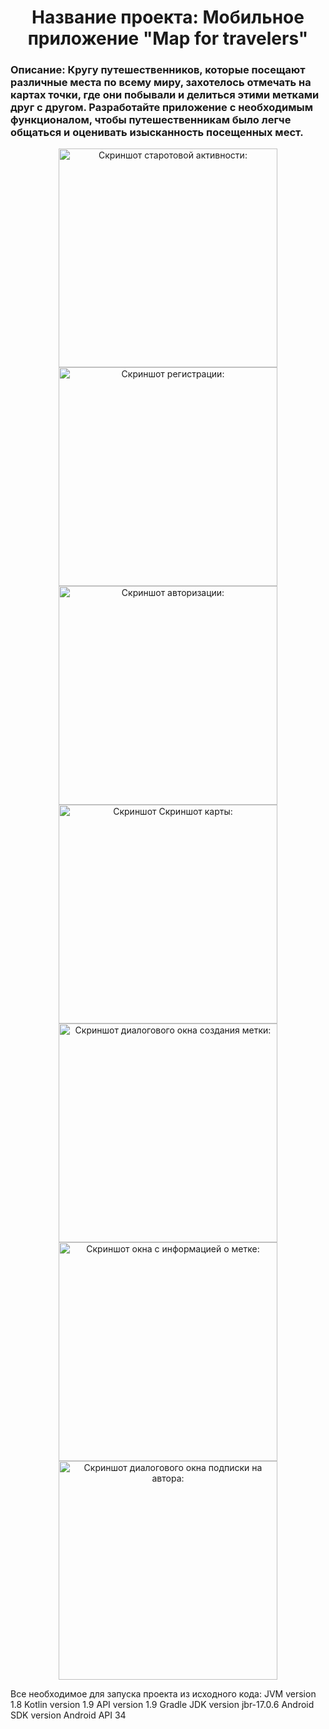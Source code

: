 <h1 align="center">Название проекта: Мобильное приложение "Map for travelers"</h1>
<h3>Описание: Кругу путешественников, которые посещают различные места по всему миру, захотелось отмечать на картах точки, где они побывали и делиться этими метками друг с другом. Разработайте приложение с необходимым функционалом, чтобы путешественникам было легче общаться и оценивать изысканность посещенных мест.</h3>

<p align="center">
  <img src="https://github.com/datsiii/MapForTravelers/assets/98524028/8a0c3586-0ba9-4537-a6f8-32da913f3511" width="350" title="Скриншот старотовой активности:">
  <img src="(https://github.com/datsiii/MapForTravelers/assets/98524028/d905f216-9799-46b8-8860-c57fb4df4f84)" width="350" alt="Скриншот регистрации:">
  <img src="(https://github.com/datsiii/MapForTravelers/assets/98524028/c9a4b0ad-be10-4199-9e8d-7445bf279ed2)" width="350" alt="Скриншот авторизации:">
  <img src="(https://github.com/datsiii/MapForTravelers/assets/98524028/17945bf8-545e-492c-be33-7d4dc9b572b1)" width="350" alt="Скриншот Скриншот карты:">
  <img src="(https://github.com/datsiii/MapForTravelers/assets/98524028/17d100d3-7499-4592-8c00-0e98807407a2)" width="350" alt="Скриншот диалогового окна создания метки:">
  <img src="(https://github.com/datsiii/MapForTravelers/assets/98524028/aba8d11c-9972-4910-9de1-a9e05bdd2e41)" width="350" alt="Скриншот окна с информацией о метке:">
  <img src="(https://github.com/datsiii/MapForTravelers/assets/98524028/ce464879-43cd-4530-8283-b4d895871326)" width="350" alt="Скриншот диалогового окна подписки на автора:">
</p>

Все необходимое для запуска проекта из исходного кода:
JVM version 1.8
Kotlin version 1.9
API version 1.9
Gradle JDK version jbr-17.0.6
Android SDK version Android API 34
